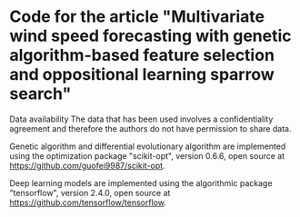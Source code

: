 # Code for the article "Multivariate wind speed forecasting with genetic algorithm-based feature selection and oppositional learning sparrow search"


Data availability
The data that has been used involves a confidentiality agreement and therefore the authors do not have permission to share data.


Genetic algorithm and differential evolutionary algorithm are implemented using the optimization package "scikit-opt", version 0.6.6, open source at https://github.com/guofei9987/scikit-opt.


Deep learning models are implemented using the algorithmic package "tensorflow", version 2.4.0, open source at https://github.com/tensorflow/tensorflow.